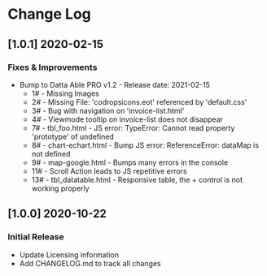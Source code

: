 # Change Log

## [1.0.1] 2020-02-15
### Fixes & Improvements

- Bump to Datta Able PRO v1.2 - Release date: 2021-02-15
    - 1# - Missing Images
    - 2# - Missing File: 'codropsicons.eot' referenced by 'default.css'
    - 3# - Bug with navigation on 'invoice-list.html'
    - 4# - Viewmode tooltip on invoice-list does not disappear
    - 7# - tbl_foo.html - JS error: TypeError: Cannot read property 'prototype' of undefined
    - 8# - chart-echart.html - Bump JS error: ReferenceError: dataMap is not defined
    - 9# - map-google.html - Bumps many errors in the console
    - 11# - Scroll Action leads to JS repetitive errors
    - 13# - tbl_datatable.html - Responsive table, the + control is not working properly
    
## [1.0.0] 2020-10-22
### Initial Release

- Update Licensing information
- Add CHANGELOG.md to track all changes
